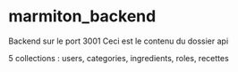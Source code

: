 # marmiton_backend

Backend sur le port 3001
Ceci est le contenu du dossier api

5 collections : users, categories, ingredients, roles, recettes
